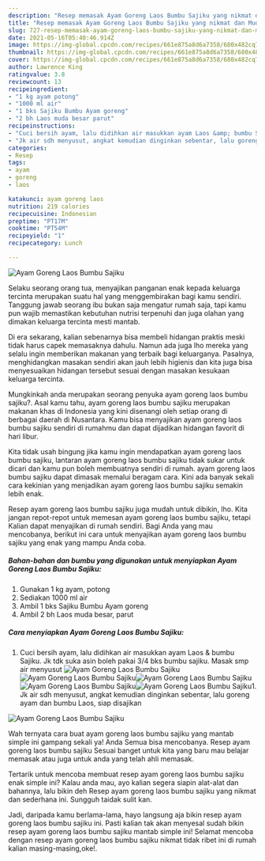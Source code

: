 ```yaml
---
description: "Resep memasak Ayam Goreng Laos Bumbu Sajiku yang nikmat dan Mudah Dibuat"
title: "Resep memasak Ayam Goreng Laos Bumbu Sajiku yang nikmat dan Mudah Dibuat"
slug: 727-resep-memasak-ayam-goreng-laos-bumbu-sajiku-yang-nikmat-dan-mudah-dibuat
date: 2021-05-16T05:40:46.914Z
image: https://img-global.cpcdn.com/recipes/661e875a8d6a7358/680x482cq70/ayam-goreng-laos-bumbu-sajiku-foto-resep-utama.jpg
thumbnail: https://img-global.cpcdn.com/recipes/661e875a8d6a7358/680x482cq70/ayam-goreng-laos-bumbu-sajiku-foto-resep-utama.jpg
cover: https://img-global.cpcdn.com/recipes/661e875a8d6a7358/680x482cq70/ayam-goreng-laos-bumbu-sajiku-foto-resep-utama.jpg
author: Lawrence King
ratingvalue: 3.8
reviewcount: 13
recipeingredient:
- "1 kg ayam potong"
- "1000 ml air"
- "1 bks Sajiku Bumbu Ayam goreng"
- "2 bh Laos muda besar parut"
recipeinstructions:
- "Cuci bersih ayam, lalu didihkan air masukkan ayam Laos &amp; bumbu Sajiku. Jk tdk suka asin boleh pakai 3/4 bks bumbu sajiku. Masak smp air menyusut"
- "Jk air sdh menyusut, angkat kemudian dinginkan sebentar, lalu goreng ayam dan bumbu Laos, siap disajikan"
categories:
- Resep
tags:
- ayam
- goreng
- laos

katakunci: ayam goreng laos 
nutrition: 219 calories
recipecuisine: Indonesian
preptime: "PT17M"
cooktime: "PT54M"
recipeyield: "1"
recipecategory: Lunch

---
```



![Ayam Goreng Laos Bumbu Sajiku](https://img-global.cpcdn.com/recipes/661e875a8d6a7358/680x482cq70/ayam-goreng-laos-bumbu-sajiku-foto-resep-utama.jpg)

Selaku seorang orang tua, menyajikan panganan enak kepada keluarga tercinta merupakan suatu hal yang menggembirakan bagi kamu sendiri. Tanggung jawab seorang ibu bukan saja mengatur rumah saja, tapi kamu pun wajib memastikan kebutuhan nutrisi terpenuhi dan juga olahan yang dimakan keluarga tercinta mesti mantab.

Di era  sekarang, kalian sebenarnya bisa membeli hidangan praktis meski tidak harus capek memasaknya dahulu. Namun ada juga lho mereka yang selalu ingin memberikan makanan yang terbaik bagi keluarganya. Pasalnya, menghidangkan masakan sendiri akan jauh lebih higienis dan kita juga bisa menyesuaikan hidangan tersebut sesuai dengan masakan kesukaan keluarga tercinta. 



Mungkinkah anda merupakan seorang penyuka ayam goreng laos bumbu sajiku?. Asal kamu tahu, ayam goreng laos bumbu sajiku merupakan makanan khas di Indonesia yang kini disenangi oleh setiap orang di berbagai daerah di Nusantara. Kamu bisa menyajikan ayam goreng laos bumbu sajiku sendiri di rumahmu dan dapat dijadikan hidangan favorit di hari libur.

Kita tidak usah bingung jika kamu ingin mendapatkan ayam goreng laos bumbu sajiku, lantaran ayam goreng laos bumbu sajiku tidak sukar untuk dicari dan kamu pun boleh membuatnya sendiri di rumah. ayam goreng laos bumbu sajiku dapat dimasak memalui beragam cara. Kini ada banyak sekali cara kekinian yang menjadikan ayam goreng laos bumbu sajiku semakin lebih enak.

Resep ayam goreng laos bumbu sajiku juga mudah untuk dibikin, lho. Kita jangan repot-repot untuk memesan ayam goreng laos bumbu sajiku, tetapi Kalian dapat menyajikan di rumah sendiri. Bagi Anda yang mau mencobanya, berikut ini cara untuk menyajikan ayam goreng laos bumbu sajiku yang enak yang mampu Anda coba.

<!--inarticleads1-->

##### Bahan-bahan dan bumbu yang digunakan untuk menyiapkan Ayam Goreng Laos Bumbu Sajiku:

1. Gunakan 1 kg ayam, potong
1. Sediakan 1000 ml air
1. Ambil 1 bks Sajiku Bumbu Ayam goreng
1. Ambil 2 bh Laos muda besar, parut




<!--inarticleads2-->

##### Cara menyiapkan Ayam Goreng Laos Bumbu Sajiku:

1. Cuci bersih ayam, lalu didihkan air masukkan ayam Laos &amp; bumbu Sajiku. Jk tdk suka asin boleh pakai 3/4 bks bumbu sajiku. Masak smp air menyusut
<img src="https://img-global.cpcdn.com/steps/5cf2b57cbb462615/160x128cq70/ayam-goreng-laos-bumbu-sajiku-langkah-memasak-1-foto.jpg" alt="Ayam Goreng Laos Bumbu Sajiku"><img src="//assets-global.cpcdn.com/assets/icons/button_play-2c75c40dde080a61004c1f40b05d8f140eaff45d7e9e6481dc71c63d2e7c4909.png" alt="Ayam Goreng Laos Bumbu Sajiku"><img src="https://img-global.cpcdn.com/steps/aa86cd93e56a2580/160x128cq70/ayam-goreng-laos-bumbu-sajiku-langkah-memasak-1-foto.jpg" alt="Ayam Goreng Laos Bumbu Sajiku"><img src="//assets-global.cpcdn.com/assets/icons/button_play-2c75c40dde080a61004c1f40b05d8f140eaff45d7e9e6481dc71c63d2e7c4909.png" alt="Ayam Goreng Laos Bumbu Sajiku"><img src="https://img-global.cpcdn.com/steps/e9d43afc78700790/160x128cq70/ayam-goreng-laos-bumbu-sajiku-langkah-memasak-1-foto.jpg" alt="Ayam Goreng Laos Bumbu Sajiku">1. Jk air sdh menyusut, angkat kemudian dinginkan sebentar, lalu goreng ayam dan bumbu Laos, siap disajikan
<img src="//assets-global.cpcdn.com/assets/icons/button_play-2c75c40dde080a61004c1f40b05d8f140eaff45d7e9e6481dc71c63d2e7c4909.png" alt="Ayam Goreng Laos Bumbu Sajiku">



Wah ternyata cara buat ayam goreng laos bumbu sajiku yang mantab simple ini gampang sekali ya! Anda Semua bisa mencobanya. Resep ayam goreng laos bumbu sajiku Sesuai banget untuk kita yang baru mau belajar memasak atau juga untuk anda yang telah ahli memasak.

Tertarik untuk mencoba membuat resep ayam goreng laos bumbu sajiku enak simple ini? Kalau anda mau, ayo kalian segera siapin alat-alat dan bahannya, lalu bikin deh Resep ayam goreng laos bumbu sajiku yang nikmat dan sederhana ini. Sungguh taidak sulit kan. 

Jadi, daripada kamu berlama-lama, hayo langsung aja bikin resep ayam goreng laos bumbu sajiku ini. Pasti kalian tak akan menyesal sudah bikin resep ayam goreng laos bumbu sajiku mantab simple ini! Selamat mencoba dengan resep ayam goreng laos bumbu sajiku nikmat tidak ribet ini di rumah kalian masing-masing,oke!.

